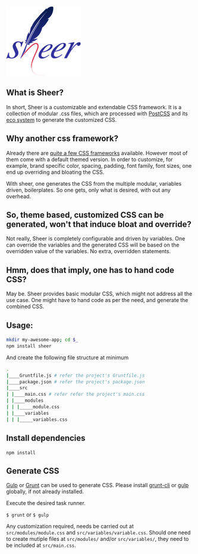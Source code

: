 ![sheer](https://github.com/sarbbottam/sheer/raw/master/logo/sheer-200x186.png)

What is Sheer?
---
In short, Sheer is a customizable and extendable CSS framework.
It is a collection of modular .css files, which are processed with [PostCSS]( https://github.com/postcss/postcss) and its [eco system]( https://github.com/postcss/postcss#plugins) to generate the customized CSS.

Why another css framework?
---
Already there are [quite a few CSS frameworks](http://mashable.com/2013/04/26/css-boilerplates-frameworks/) available. However most of them come with a default themed version.
In order to customize, for example, brand specific color, spacing, padding, font family, font sizes, one end up overriding and bloating the CSS.

With sheer, one generates the CSS from the multiple modular, variables driven, boilerplates.
So one gets, only what is desired, with out any overhead.

So, theme based, customized CSS can be generated, won't that induce bloat and override?
---
Not really, Sheer is completely configurable and driven by variables. One can override the variables and the generated CSS will be based on the overridden value of the variables. No extra, overridden statements.

Hmm, does that imply, one has to hand code CSS?
---
May be. Sheer provides basic modular CSS, which might not address all the use case. One might have to hand code as per the need, and generate the combined CSS.

Usage:
---

```sh
mkdir my-awesome-app; cd $_
npm install sheer
```

And create the following file structure at minimum

```sh
.
|____Gruntfile.js # refer the project's Gruntfile.js
|____package.json # refer the project's package.json
|____src
| |____main.css # refer refer the project's main.css
| |____modules
| | |_____module.css
| |____variables
| | |_____variables.css
```

Install dependencies
---
```
npm install
```

Generate CSS
---

[Gulp](http://gulpjs.com/) or [Grunt](http://gruntjs.com/) can be used to generate CSS.
Please install [grunt-cli](http://gruntjs.com/getting-started#installing-the-cli) or [gulp](https://github.com/gulpjs/gulp/blob/master/docs/getting-started.md#1-install-gulp-globally) globally, if not already installed.

Execute the desired task runner.

`$ grunt` or `$ gulp`

Any customization required, needs be carried out at ``src/modules/module.css`` and ``src/variables/variable.css``.
Should one need to create mutiple files at ``src/modules/`` and/or ``src/variables/``, they need to be included at ``src/main.css``.
